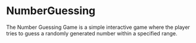 # NumberGuessing
The Number Guessing Game is a simple interactive game where the player tries to guess a randomly  generated number within a specified range.
